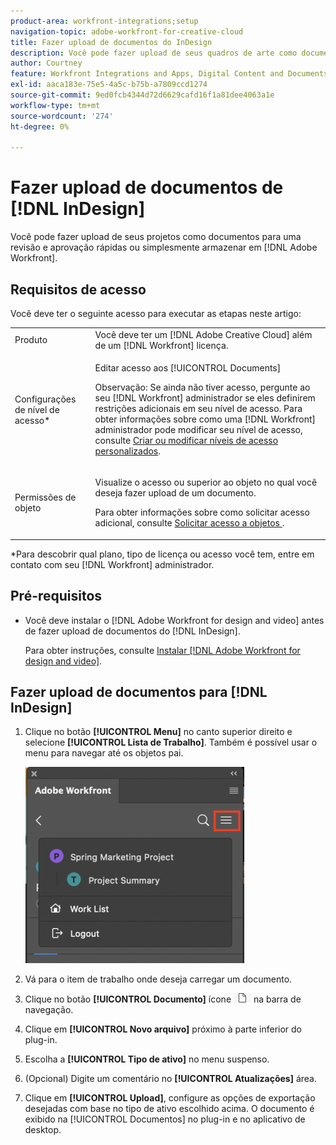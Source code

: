 ```yaml
---
product-area: workfront-integrations;setup
navigation-topic: adobe-workfront-for-creative-cloud
title: Fazer upload de documentos do InDesign
description: Você pode fazer upload de seus quadros de arte como documentos para uma revisão e aprovação rápidas ou simplesmente armazenar no Adobe Workfront.
author: Courtney
feature: Workfront Integrations and Apps, Digital Content and Documents
exl-id: aaca183e-75e5-4a5c-b75b-a7809ccd1274
source-git-commit: 9ed0fcb4344d72d6629cafd16f1a81dee4063a1e
workflow-type: tm+mt
source-wordcount: '274'
ht-degree: 0%

---
```


# Fazer upload de documentos de [!DNL InDesign]

Você pode fazer upload de seus projetos como documentos para uma revisão e aprovação rápidas ou simplesmente armazenar em [!DNL Adobe Workfront].

## Requisitos de acesso

Você deve ter o seguinte acesso para executar as etapas neste artigo:

<table style="table-layout:auto"> 
 <col> 
 <col> 
 <tbody> 
  <!-- <tr> 
   <td role="rowheader">[!DNL Adobe Workfront] plan*</td> 
   <td> <p>[!UICONTROL Pro] or higher</p> </td> 
  </tr> 
  <tr data-mc-conditions=""> 
   <td role="rowheader">[!DNL Adobe Workfront] license*</td> 
   <td> <p>[!UICONTROL Work] or [!UICONTROL Plan]</p> </td> 
  </tr> 
  <tr> -->
   <td role="rowheader">Produto</td> 
   <td>Você deve ter um [!DNL Adobe Creative Cloud] além de um [!DNL Workfront] licença.</td> 
  </tr> 
  <tr> 
   <td role="rowheader">Configurações de nível de acesso*</td> 
   <td> <p>Editar acesso aos [!UICONTROL Documents]</p> <p>Observação: Se ainda não tiver acesso, pergunte ao seu [!DNL Workfront] administrador se eles definirem restrições adicionais em seu nível de acesso. Para obter informações sobre como uma [!DNL Workfront] administrador pode modificar seu nível de acesso, consulte <a href="../../administration-and-setup/add-users/configure-and-grant-access/create-modify-access-levels.md" class="MCXref xref">Criar ou modificar níveis de acesso personalizados</a>.</p> </td> 
  </tr> 
  <tr> 
   <td role="rowheader">Permissões de objeto</td> 
   <td> <p>Visualize o acesso ou superior ao objeto no qual você deseja fazer upload de um documento.</p> <p>Para obter informações sobre como solicitar acesso adicional, consulte <a href="../../workfront-basics/grant-and-request-access-to-objects/request-access.md" class="MCXref xref">Solicitar acesso a objetos </a>.</p> </td> 
  </tr> 
 </tbody> 
</table>

&#42;Para descobrir qual plano, tipo de licença ou acesso você tem, entre em contato com seu [!DNL Workfront] administrador.

## Pré-requisitos

* Você deve instalar o [!DNL Adobe Workfront for design and video] antes de fazer upload de documentos do [!DNL InDesign].

   Para obter instruções, consulte [Instalar [!DNL Adobe Workfront for design and video]](/help/quicksilver/workfront-integrations-and-apps/adobe-workfront-for-creative-cloud/wf-install-cc.md).

## Fazer upload de documentos para [!DNL InDesign]

1. Clique no botão **[!UICONTROL Menu]** no canto superior direito e selecione **[!UICONTROL Lista de Trabalho]**. Também é possível usar o menu para navegar até os objetos pai.

   ![](assets/go-back-to-work-list-350x314.png)

1. Vá para o item de trabalho onde deseja carregar um documento.
1. Clique no botão **[!UICONTROL Documento]** ícone ![](assets/documents.png) na barra de navegação.

1. Clique em **[!UICONTROL Novo arquivo]** próximo à parte inferior do plug-in.
1. Escolha a **[!UICONTROL Tipo de ativo]** no menu suspenso.
1. (Opcional) Digite um comentário no **[!UICONTROL Atualizações]** área.
1. Clique em **[!UICONTROL Upload]**, configure as opções de exportação desejadas com base no tipo de ativo escolhido acima.
O documento é exibido na [!UICONTROL Documentos] no plug-in e no aplicativo de desktop.
